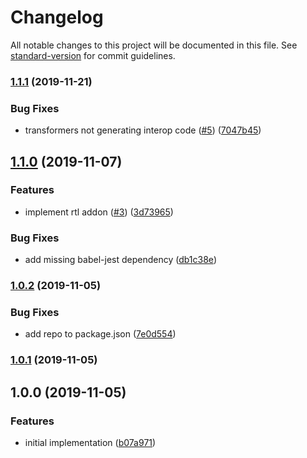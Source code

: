 # Changelog

All notable changes to this project will be documented in this file. See [standard-version](https://github.com/conventional-changelog/standard-version) for commit guidelines.

### [1.1.1](https://github.com/moxystudio/jest-config/compare/v1.1.0...v1.1.1) (2019-11-21)


### Bug Fixes

* transformers not generating interop code ([#5](https://github.com/moxystudio/jest-config/issues/5)) ([7047b45](https://github.com/moxystudio/jest-config/commit/7047b45847d2a3dd85b3561dcd2ab9070c58e2a3))

## [1.1.0](https://github.com/moxystudio/jest-config/compare/v1.0.2...v1.1.0) (2019-11-07)


### Features

* implement rtl addon ([#3](https://github.com/moxystudio/jest-config/issues/3)) ([3d73965](https://github.com/moxystudio/jest-config/commit/3d739657ec957d5c3e025474aadd70a86ad4d2ee))


### Bug Fixes

* add missing babel-jest dependency ([db1c38e](https://github.com/moxystudio/jest-config/commit/db1c38efb7ae2ec5297182f02b684e29d37dc690))

### [1.0.2](https://github.com/moxystudio/jest-config/compare/v1.0.1...v1.0.2) (2019-11-05)


### Bug Fixes

* add repo to package.json ([7e0d554](https://github.com/moxystudio/jest-config/commit/7e0d5543afd7b24ad3770e5be99896074eef28c8))

### [1.0.1](https://github.com/moxystudio/jest-config/compare/v1.0.0...v1.0.1) (2019-11-05)

## 1.0.0 (2019-11-05)


### Features

* initial implementation ([b07a971](https://github.com/moxystudio/jest-config/commit/b07a97139483872b5267eab2d7bc3363db9f7157))
